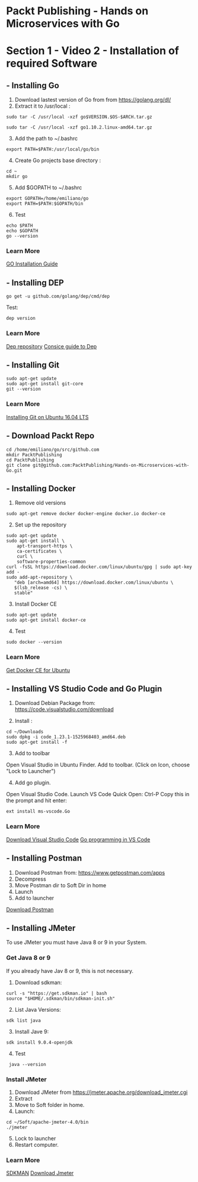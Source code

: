 # Packt Publishing - Hands on Microservices with Go
# Section 1 - Video 2 - Installation of required Software

## - Installing Go

1. Download lastest version of Go from from https://golang.org/dl/
2. Extract it to /usr/local :

```
sudo tar -C /usr/local -xzf go$VERSION.$OS-$ARCH.tar.gz

sudo tar -C /usr/local -xzf go1.10.2.linux-amd64.tar.gz

```

3. Add the path to ~/.bashrc

```
export PATH=$PATH:/usr/local/go/bin
```

4. Create Go projects base directory :

```
cd ~
mkdir go
```

5. Add $GOPATH to ~/.bashrc

```
export GOPATH=/home/emiliano/go
export PATH=$PATH:$GOPATH/bin
```

6. Test 

```
echo $PATH
echo $GOPATH
go --version
```

### Learn More

[GO Installation Guide](https://golang.org/doc/install)

## - Installing DEP

```
go get -u github.com/golang/dep/cmd/dep
```

Test:

```
dep version
```

### Learn More

[Dep repository](https://github.com/golang/dep)
[Consice guide to Dep](https://gist.github.com/subfuzion/12342599e26f5094e4e2d08e9d4ad50d)

## - Installing Git

```
sudo apt-get update
sudo apt-get install git-core
git --version
```

### Learn More
[Installing Git on Ubuntu 16.04 LTS](https://www.liquidweb.com/kb/install-git-ubuntu-16-04-lts/)

## - Download Packt Repo

```
cd /home/emiliano/go/src/github.com
mkdir PacktPublishing
cd PacktPublishing
git clone git@github.com:PacktPublishing/Hands-on-Microservices-with-Go.git
```

## - Installing Docker

1. Remove old versions

```
sudo apt-get remove docker docker-engine docker.io docker-ce
```

2. Set up the repository

```
sudo apt-get update
sudo apt-get install \
    apt-transport-https \
    ca-certificates \
    curl \
    software-properties-common
curl -fsSL https://download.docker.com/linux/ubuntu/gpg | sudo apt-key add -
sudo add-apt-repository \
   "deb [arch=amd64] https://download.docker.com/linux/ubuntu \
   $(lsb_release -cs) \
   stable"
```

3. Install Docker CE

```
sudo apt-get update
sudo apt-get install docker-ce
```

4. Test

```
sudo docker --version
```

### Learn More
[Get Docker CE for Ubuntu](https://docs.docker.com/install/linux/docker-ce/ubuntu/)

## - Installing VS Studio Code and Go Plugin
1. Download Debian Package from: https://code.visualstudio.com/download

2. Install :

```
cd ~/Downloads
sudo dpkg -i code_1.23.1-1525968403_amd64.deb 
sudo apt-get install -f
```

3. Add to toolbar

Open Visual Studio in Ubuntu Finder.
Add to toolbar. (Click on Icon, choose "Lock to Launcher")

4. Add go plugin.

Open Visual Studio Code.
Launch VS Code Quick Open: Ctrl-P
Copy this in the prompt and hit enter: 
```
ext install ms-vscode.Go
```

### Learn More
[Download Visual Studio Code](https://code.visualstudio.com/download)
[Go programming in VS Code](https://code.visualstudio.com/docs/languages/go)

## - Installing Postman

1. Download Postman from: https://www.getpostman.com/apps
2. Decompress
3. Move Postman dir to Soft Dir in home
4. Launch
5. Add to launcher

[Download Postman](https://www.getpostman.com/apps)


## - Installing JMeter

To use JMeter you must have Java 8 or 9 in your System.

### Get Java 8 or 9
If you already have Jav 8 or 9, this is not necessary.

1. Download sdkman:

```
curl -s "https://get.sdkman.io" | bash
source "$HOME/.sdkman/bin/sdkman-init.sh"
```

2. List Java Versions:

```
sdk list java
```

3. Install Jave 9:

```
sdk install 9.0.4-openjdk
```

4. Test

```
 java --version
```

### Install JMeter

1. Download JMeter from https://jmeter.apache.org/download_jmeter.cgi
2. Extract
3. Move to Soft folder in home.
4. Launch:

```
cd ~/Soft/apache-jmeter-4.0/bin
./jmeter
```

5. Lock to launcher
6. Restart computer.

### Learn More

[SDKMAN](https://sdkman.io/)
[Download Jmeter](https://jmeter.apache.org/download_jmeter.cgi)
